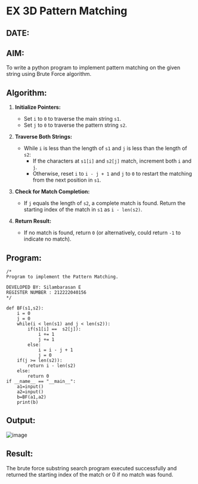 # EX 3D Pattern Matching
## DATE:
## AIM:
To write a python program to implement pattern matching on the given string using Brute Force algorithm.

## Algorithm:

1. **Initialize Pointers:**  
   - Set `i` to `0` to traverse the main string `s1`.  
   - Set `j` to `0` to traverse the pattern string `s2`.  

2. **Traverse Both Strings:**  
   - While `i` is less than the length of `s1` and `j` is less than the length of `s2`:  
     - If the characters at `s1[i]` and `s2[j]` match, increment both `i` and `j`.  
     - Otherwise, reset `i` to `i - j + 1` and `j` to `0` to restart the matching from the next position in `s1`.  

3. **Check for Match Completion:**  
   - If `j` equals the length of `s2`, a complete match is found. Return the starting index of the match in `s1` as `i - len(s2)`.  

4. **Return Result:**  
   - If no match is found, return `0` (or alternatively, could return `-1` to indicate no match).  

## Program:
```
/*
Program to implement the Pattern Matching.

DEVELOPED BY: Silambarasan E
REGISTER NUMBER : 212222040156
*/

def BF(s1,s2):
    i = 0
    j = 0
    while(i < len(s1) and j < len(s2)):
        if(s1[i] ==  s2[j]):
            i += 1
            j += 1
        else:
            i = i - j + 1
            j = 0
    if(j >= len(s2)):
        return i - len(s2)
    else:
        return 0
if __name__ == "__main__":
    a1=input() 
    a2=input() 
    b=BF(a1,a2)
    print(b)

```

## Output:

![image](https://github.com/user-attachments/assets/0f294cc2-f4ee-47df-bc43-cb804a6101a9)

## Result:
The brute force substring search program executed successfully and returned the starting index of the match or 0 if no match was found.
